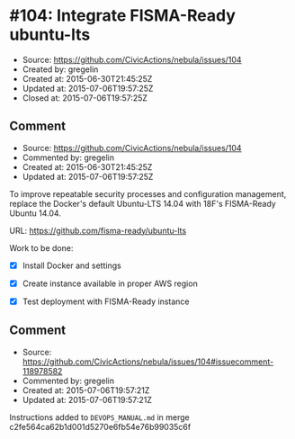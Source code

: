 # #104: Integrate FISMA-Ready ubuntu-lts

* Source: https://github.com/CivicActions/nebula/issues/104
* Created by: gregelin
* Created at: 2015-06-30T21:45:25Z
* Updated at: 2015-07-06T19:57:25Z
* Closed at: 2015-07-06T19:57:25Z


## Comment

* Source: https://github.com/CivicActions/nebula/issues/104
* Commented by: gregelin
* Created at: 2015-06-30T21:45:25Z
* Updated at: 2015-07-06T19:57:25Z

To improve repeatable security processes and configuration management, replace the Docker&apos;s default Ubuntu-LTS 14.04 with 18F&apos;s FISMA-Ready Ubuntu 14.04.

URL: https://github.com/fisma-ready/ubuntu-lts

Work to be done:
- [x] Install Docker and settings
- [x] Create instance available in proper AWS region
- [x] Test deployment with FISMA-Ready instance


## Comment

* Source: https://github.com/CivicActions/nebula/issues/104#issuecomment-118978582
* Commented by: gregelin
* Created at: 2015-07-06T19:57:21Z
* Updated at: 2015-07-06T19:57:21Z

Instructions added to `DEVOPS_MANUAL.md` in merge c2fe564ca62b1d001d5270e6fb54e76b99035c6f


